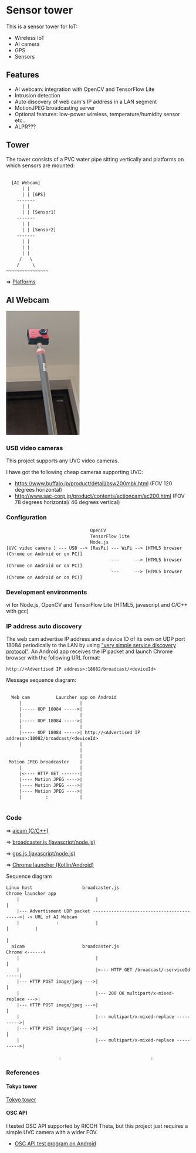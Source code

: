 # Sensor tower

This is a sensor tower for IoT:

- Wireless IoT
- AI camera
- GPS
- Sensors

## Features

- AI webcam: integration with OpenCV and TensorFlow Lite
- Intrusion detection
- Auto discovery of web cam's IP address in a LAN segment
- MotionJPEG broadcasting server
- Optional features: low-power wireless, temperature/humidity sensor etc..
- ALPR???

## Tower

The tower consists of a PVC water pipe sitting vertically and platforms on which sensors are mounted:

```

  [AI Webcam]
      | |
      | | [GPS]
    -------
      | |
      | | [Sensor1]
    -------
      | |
      | | [Sensor2]
    -------
      | |
      | |
      | |
     /   \
    /     \
~~~~~~~~~~~~~~~~

```

=> [Platforms](./blender)

## AI Webcam
 
 <img src="./doc/uvc_camera.png" width=200px>
 
### USB video cameras

This project supports any UVC video cameras.

I have got the following cheap cameras supporting UVC:
- https://www.buffalo.jp/product/detail/bsw200mbk.html (FOV 120 degrees horizontal)
- http://www.sac-corp.jp/product/contents/actioncam/ac200.html (FOV 78 degrees horizontal/ 46 degrees vertical)

### Configuration

```
                                OpenCV
                                TensorFlow lite
                                Node.js
[UVC video camera ] --- USB --> [RasPi] --- WiFi --> [HTML5 browser (Chrome on Android or on PC)]
                                        ---      --> [HTML5 browser (Chrome on Android or on PC)]
                                        ---      --> [HTML5 browser (Chrome on Android or on PC)]
```

### Development environments

vi for Node.js, OpenCV and TensorFlow Lite (HTML5, javascript and C/C++ with gcc)

### IP address auto discovery

The web cam advertise IP address and a device ID of its own on UDP port 18084 periodically to the LAN by using ["very simple service discovery protocol"](https://github.com/araobp/service-discovery). An Android app receives the IP packet and launch Chrome browser with the following URL format: 

```
http://<Advertised IP address>:18082/broadcast/<deviceId>
```

Message sequence diagram:
```

  Web cam          Launcher app on Android
     |                      |
     |----- UDP 18084 ----->|
     |                      |
     |----- UDP 18084 ----->|
     |                      |
     |----- UDP 18084 ----->| http://<Advertised IP address>:18082/broadcast/<deviceId>
     |                      |
                            |
                            |
 Motion JPEG broadcaster    |
     |                      |
     |<---- HTTP GET -------|
     |---- Motion JPEG ---->|
     |---- Motion JPEG ---->|
     |---- Motion JPEG ---->|
     |         :            |
     
```

### Code

=> [aicam (C/C++)](./raspi/cpp)

=> [broadcaster.js (javascript/node.js)](./raspi/node/broadcaster.js)

=> [gps.js (javascript/node.js)](./raspi/node/gps.js)

=> [Chrome launcher (Kotlin/Android)](./android)

Sequence diagram
```
Linux host                   broadcaster.js                        Chrome launcher app
    |                             |                                         |
    |--- Advertisment UDP packet ------------------------------------------>| -> URL of AI Webcam
    |              :              |                                         |          |
                                                                                       |
  aicam                      broadcaster.js                              Chrome <------+
    |                             |                                         |
    |                             |<--- HTTP GET /broadcast/:serviceId -----|
    |--- HTTP POST image/jpeg --->|                                         |
    |                             |--- 200 OK multipart/x-mixed-replace --->|
    |--- HTTP POST image/jpeg --->|                                         |
    |                             |--- multipart/x-mixed-replace ---------->|
    |--- HTTP POST image/jpeg --->|                                         |
    |                             |--- multipart/x-mixed-replace ---------->|

                    :                                  :
```

### References

#### Tokyo tower

[Tokyo tower](https://www.tokyotower.co.jp/en/)

#### OSC API

I tested OSC API supported by RICOH Theta, but this project just requires a simple UVC camera with a wider FOV.

- [OSC API test program on Android](./etc)
